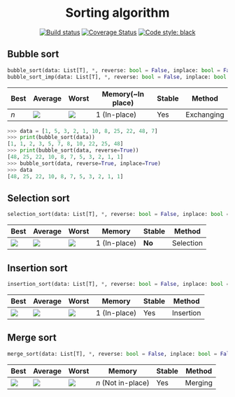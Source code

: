 <h1 align="center">Sorting algorithm</h1>
<p align="center">
<a href ="https://travis-ci.com/rekyungmin/python-sorting-algorithm"><img alt="Build status" src="https://travis-ci.com/rekyungmin/python-sorting-algorithm.svg?branch=master"></a>
<a href='https://coveralls.io/github/rekyungmin/python-sorting-algorithm?branch=master'><img src='https://coveralls.io/repos/github/rekyungmin/python-sorting-algorithm/badge.svg?branch=master' alt='Coverage Status' /></a>
<a href="https://github.com/psf/black"><img alt="Code style: black" src="https://img.shields.io/badge/code%20style-black-000000.svg"></a>
</p>

## Bubble sort
```python
bubble_sort(data: List[T], *, reverse: bool = False, inplace: bool = False) -> List[T]
bubble_sort_imp(data: List[T], *, reverse: bool = False, inplace: bool = False) -> List[T]
```

| Best | Average | Worst | Memory(~In place) | Stable | Method     |
| ---- | ------- | ----- | ----------------- | ------ | ---------- |
| <i>n</i>  | <img src="https://wikimedia.org/api/rest_v1/media/math/render/svg/ac9810bbdafe4a6a8061338db0f74e25b7952620"> | <img src="https://wikimedia.org/api/rest_v1/media/math/render/svg/ac9810bbdafe4a6a8061338db0f74e25b7952620"> | 1 (In-place)      | Yes    | Exchanging |


```python
>>> data = [1, 5, 3, 2, 1, 10, 8, 25, 22, 48, 7]
>>> print(bubble_sort(data))
[1, 1, 2, 3, 5, 7, 8, 10, 22, 25, 48]
>>> print(bubble_sort(data, reverse=True))
[48, 25, 22, 10, 8, 7, 5, 3, 2, 1, 1]
>>> bubble_sort(data, reverse=True, inplace=True)
>>> data
[48, 25, 22, 10, 8, 7, 5, 3, 2, 1, 1]
```

## Selection sort
```python
selection_sort(data: List[T], *, reverse: bool = False, inplace: bool = False) -> List[T]
```

| Best | Average | Worst | Memory | Stable | Method     |
| ---- | ------- | ----- | ----------------- | ------ | ---------- |
| <img src="https://wikimedia.org/api/rest_v1/media/math/render/svg/ac9810bbdafe4a6a8061338db0f74e25b7952620">  | <img src="https://wikimedia.org/api/rest_v1/media/math/render/svg/ac9810bbdafe4a6a8061338db0f74e25b7952620">   | <img src="https://wikimedia.org/api/rest_v1/media/math/render/svg/ac9810bbdafe4a6a8061338db0f74e25b7952620"> | 1 (In-place)      | **No**    | Selection |

## Insertion sort
```python
insertion_sort(data: List[T], *, reverse: bool = False, inplace: bool = False) -> List[T]
```

| Best | Average | Worst | Memory | Stable | Method     |
| ---- | ------- | ----- | ----------------- | ------ | ---------- |
| <img src="https://wikimedia.org/api/rest_v1/media/math/render/svg/ac9810bbdafe4a6a8061338db0f74e25b7952620">  | <img src="https://wikimedia.org/api/rest_v1/media/math/render/svg/ac9810bbdafe4a6a8061338db0f74e25b7952620">   | <img src="https://wikimedia.org/api/rest_v1/media/math/render/svg/ac9810bbdafe4a6a8061338db0f74e25b7952620"> | 1 (In-place)      | Yes    | Insertion |

## Merge sort
```python
merge_sort(data: List[T], *, reverse: bool = False, inplace: bool = False) -> List[T]
```

| Best | Average | Worst | Memory | Stable | Method     |
| ---- | ------- | ----- | ----------------- | ------ | ---------- |
| <img src="https://wikimedia.org/api/rest_v1/media/math/render/svg/560dfdce0353a330e03e4b3e0b7ca6e484bb40fb">  | <img src="https://wikimedia.org/api/rest_v1/media/math/render/svg/560dfdce0353a330e03e4b3e0b7ca6e484bb40fb">   | <img src="https://wikimedia.org/api/rest_v1/media/math/render/svg/560dfdce0353a330e03e4b3e0b7ca6e484bb40fb"> | <i>n</i> (Not in-place)      | Yes    | Merging |
